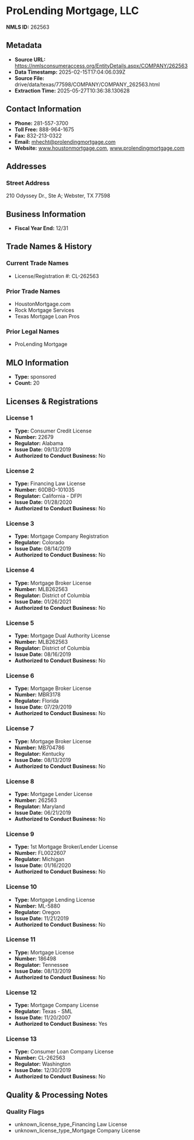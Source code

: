 # ProLending Mortgage, LLC

**NMLS ID:** 262563

## Metadata
- **Source URL:** https://nmlsconsumeraccess.org/EntityDetails.aspx/COMPANY/262563
- **Data Timestamp:** 2025-02-15T17:04:06.039Z
- **Source File:** drive/data/texas/77598/COMPANY/COMPANY_262563.html
- **Extraction Time:** 2025-05-27T10:36:38.130628

## Contact Information
- **Phone:** 281-557-3700
- **Toll Free:** 888-964-1675
- **Fax:** 832-213-0322
- **Email:** mhecht@prolendingmortgage.com
- **Website:** www.houstonmortgage.com, www.prolendingmortgage.com

## Addresses
### Street Address
210 Odyssey Dr., Ste A; Webster, TX 77598

## Business Information
- **Fiscal Year End:** 12/31

## Trade Names & History
### Current Trade Names
- License/Registration #: CL-262563

### Prior Trade Names
- HoustonMortgage.com
- Rock Mortgage Services
- Texas Mortgage Loan Pros

### Prior Legal Names
- ProLending Mortgage

## MLO Information
- **Type:** sponsored
- **Count:** 20

## Licenses & Registrations

### License 1
- **Type:** Consumer Credit License
- **Number:** 22679
- **Regulator:** Alabama
- **Issue Date:** 09/13/2019
- **Authorized to Conduct Business:** No

### License 2
- **Type:** Financing Law License
- **Number:** 60DBO-101035
- **Regulator:** California - DFPI
- **Issue Date:** 01/28/2020
- **Authorized to Conduct Business:** No

### License 3
- **Type:** Mortgage Company Registration
- **Regulator:** Colorado
- **Issue Date:** 08/14/2019
- **Authorized to Conduct Business:** No

### License 4
- **Type:** Mortgage Broker License
- **Number:** MLB262563
- **Regulator:** District of Columbia
- **Issue Date:** 01/26/2021
- **Authorized to Conduct Business:** No

### License 5
- **Type:** Mortgage Dual Authority License
- **Number:** MLB262563
- **Regulator:** District of Columbia
- **Issue Date:** 08/16/2019
- **Authorized to Conduct Business:** No

### License 6
- **Type:** Mortgage Broker License
- **Number:** MBR3178
- **Regulator:** Florida
- **Issue Date:** 07/29/2019
- **Authorized to Conduct Business:** No

### License 7
- **Type:** Mortgage Broker License
- **Number:** MB704786
- **Regulator:** Kentucky
- **Issue Date:** 08/13/2019
- **Authorized to Conduct Business:** No

### License 8
- **Type:** Mortgage Lender License
- **Number:** 262563
- **Regulator:** Maryland
- **Issue Date:** 06/21/2019
- **Authorized to Conduct Business:** No

### License 9
- **Type:** 1st Mortgage Broker/Lender License
- **Number:** FL0022607
- **Regulator:** Michigan
- **Issue Date:** 01/16/2020
- **Authorized to Conduct Business:** No

### License 10
- **Type:** Mortgage Lending License
- **Number:** ML-5880
- **Regulator:** Oregon
- **Issue Date:** 11/21/2019
- **Authorized to Conduct Business:** No

### License 11
- **Type:** Mortgage License
- **Number:** 186498
- **Regulator:** Tennessee
- **Issue Date:** 08/13/2019
- **Authorized to Conduct Business:** No

### License 12
- **Type:** Mortgage Company License
- **Regulator:** Texas - SML
- **Issue Date:** 11/20/2007
- **Authorized to Conduct Business:** Yes

### License 13
- **Type:** Consumer Loan Company License
- **Number:** CL-262563
- **Regulator:** Washington
- **Issue Date:** 12/30/2019
- **Authorized to Conduct Business:** No

## Quality & Processing Notes
### Quality Flags
- unknown_license_type_Financing Law License
- unknown_license_type_Mortgage Company License
